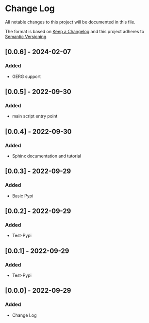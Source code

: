 # Change Log

All notable changes to this project will be documented in this file.

The format is based on [Keep a Changelog](http://keepachangelog.com/)
and this project adheres to [Semantic Versioning](http://semver.org/).

## [0.0.6] - 2024-02-07

### Added
- GERG support

## [0.0.5] - 2022-09-30

### Added
- main script entry point

## [0.0.4] - 2022-09-30

### Added
- Sphinx documentation and tutorial

## [0.0.3] - 2022-09-29

### Added
- Basic Pypi

## [0.0.2] - 2022-09-29

### Added
- Test-Pypi

## [0.0.1] - 2022-09-29

### Added
- Test-Pypi

## [0.0.0] - 2022-09-29

### Added
- Change Log
